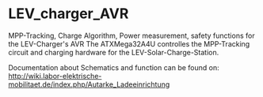 LEV_charger_AVR
===============

MPP-Tracking, Charge Algorithm, Power measurement, safety functions for the LEV-Charger's AVR
The ATXMega32A4U controlles the MPP-Tracking circuit and charging hardware for the LEV-Solar-Charge-Station.

Documentation about Schematics and function can be found on:
http://wiki.labor-elektrische-mobilitaet.de/index.php/Autarke_Ladeeinrichtung
